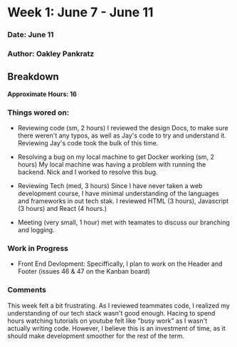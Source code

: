 # Week 1: June 7 - June 11

### Date: June 11
### Author: Oakley Pankratz

## Breakdown

**Approximate Hours: 16**

### Things wored on: ###

- Reviewing code (sm, 2 hours) I reviewed the design Docs, to make sure there weren't any typos, as well as Jay's code to try and understand it. Reviewing Jay's code took the bulk of this time.

- Resolving a bug on my local machine to get Docker working (sm, 2 hours) My local machine was having a problem with running the backend. Nick and I worked to resolve this bug. 

- Reviewing Tech (med, 3 hours) Since I have never taken a web development course, I have minimal understanding of the languages and frameworks in out tech stak. I reviewed HTML (3 hours), Javascript (3 hours) and React (4 hours.) 

- Meeting (very small, 1 hour) met with teamates to discuss our branching and logging.

 ### Work in Progress ###

 - Front End Devlopment: Speciffically, I plan to work on the Header and Footer (issues 46 & 47 on the Kanban board)

### Comments ###

This week felt a bit frustrating. As I reviewed teammates code, I realized my understanding of our tech stack wasn't good enough. Hacing to spend hours watching tutorials on youtube felt like "busy work" as I wasn't actually writing code. However, I believe this is an investment of time, as it should make development smoother for the rest of the term.
